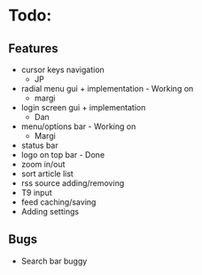 # Todo:

## Features
 - cursor keys navigation
	 - JP
 - radial menu gui + implementation - Working on
	 - margi
 - login screen gui + implementation
	 - Dan
 - menu/options bar - Working on
	 - Margi
 - status bar
 - logo on top bar - Done
 - zoom in/out
 - sort article list
 - rss source adding/removing
 - T9 input
 - feed caching/saving
 - Adding settings

## Bugs
 - Search bar buggy
